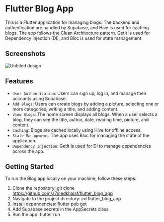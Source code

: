 # Flutter Blog App
This is a Flutter application for managing blogs. The backend and authentication are handled by Supabase, and Hive is used for caching blogs. The app follows the Clean Architecture pattern. GetIt is used for Dependency Injection (DI), and Bloc is used for state management.


## Screenshots
![Untitled design](https://github.com/a7medkhalaf/flutter_blog_app/assets/76059708/bc2f2bb3-13cf-4e20-b3d6-af4a91ed74c9)

## Features
* ``User Authentication``: Users can sign up, log in, and manage their accounts using Supabase.
* ``Add Blogs``: Users can create blogs by adding a picture, selecting one or more categories, writing a title, and adding content.
* ``View Blogs``: The home screen displays all blogs. When a user selects a blog, they can see the title, author, date, reading time, picture, and content.
* ``Caching``: Blogs are cached locally using Hive for offline access.
* ``State Management``: The app uses Bloc for managing the state of the application.
* ``Dependency Injection``: GetIt is used for DI to manage dependencies across the app.

## Getting Started
To run the Blog app locally on your machine, follow these steps:
1. Clone the repository: git clone https://github.com/a7medkhalaf/flutter_blog_app
2. Navigate to the project directory: cd flutter_blog_app
3. Install dependencies: flutter pub get
4. Add Supabase secrets in the AppSecrets class.
5. Run the app: flutter run

